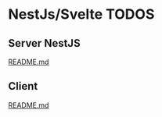 # NestJs/Svelte TODOS


## Server NestJS

[README.md](./server/README.md)


## Client

[README.md](./client/README.md)
